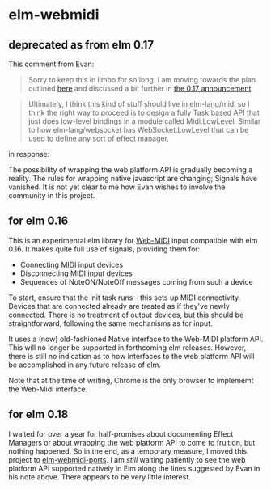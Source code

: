 elm-webmidi
===========

deprecated as from elm 0.17
---------------------------

This comment from Evan:

> Sorry to keep this in limbo for so long. I am moving towards the plan outlined [here](https://groups.google.com/forum/#!searchin/elm-dev/native/elm-dev/1JW6wknkDIo/H9ZnS71BCAAJ) and discussed a bit further in [the 0.17 announcement](http://elm-lang.org/blog/farewell-to-frp#what-is-next-).

> Ultimately, I think this kind of stuff should live in elm-lang/midi so I think the right way to proceed is to design a fully Task based API that just does low-level bindings in a module called Midi.LowLevel. Similar to how elm-lang/websocket has WebSocket.LowLevel that can be used to define any sort of effect manager.

in response:

The possibility of wrapping the web platform API is gradually becoming a reality. The rules for wrapping native javascript are changing; Signals have vanished.  It is not yet clear to me how Evan wishes to involve the community in this project.

for elm 0.16
------------

This is an experimental elm library for [Web-MIDI](http://www.w3.org/TR/webmidi/) input compatible with elm 0.16.  It makes quite full use of signals, providing them for:

*   Connecting MIDI input devices
*   Disconnecting MIDI input devices
*   Sequences of NoteON/NoteOff messages coming from such a device

To start, ensure that the init task runs - this sets up MIDI connectivity. Devices that are connected already are treated as if they've newly connected.  There is no treatment of output devices, but this should be straightforward, following the same mechanisms as for input. 

It uses a (now) old-fashioned Native interface to the Web-MIDI platform API.  This will no longer be supported in forthcoming elm releases.  However, there is still no indication as to how interfaces to the web platform API will be accomplished in any future release of elm.

Note that at the time of writing, Chrome is the only browser to implememt the Web-Midi interface.

for elm 0.18
------------

I waited for over a year for half-promises about documenting Effect Managers or about wrapping the web platform API to come to fruition, but nothing happened. So in the end, as a temporary measure, I moved this project to [elm-webmidi-ports](https://github.com/newlandsvalley/elm-webmidi-ports).  I am _still_ waiting patiently to see the web platform API supported natively in Elm along the lines suggested by Evan in his note above.  There appears to be very little interest.



 




